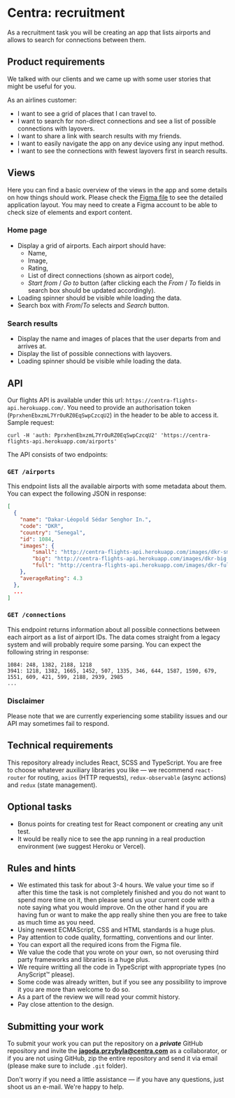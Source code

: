# Centra: recruitment

As a recruitment task you will be creating an app that lists airports and allows to search for connections between them.

## Product requirements

We talked with our clients and we came up with some user stories that might be useful for you.

As an airlines customer:

- I want to see a grid of places that I can travel to.
- I want to search for non-direct connections and see a list of possible connections with layovers.
- I want to share a link with search results with my friends.
- I want to easily navigate the app on any device using any input method.
- I want to see the connections with fewest layovers first in search results.

## Views

Here you can find a basic overview of the views in the app and some details on how things should work. Please check the [Figma file](https://www.figma.com/file/paWS3q2udGZJkgmJzGQLq9/Front-end-recruitment-task) to see the detailed application layout. You may need to create a Figma account to be able to check size of elements and export content.

### Home page

- Display a grid of airports. Each airport should have:
  - Name,
  - Image,
  - Rating,
  - List of direct connections (shown as airport code),
  - _Start from_ / _Go to_ button (after clicking each the _From_ / _To_ fields in search box should be updated accordingly).
- Loading spinner should be visible while loading the data.
- Search box with _From_/_To_ selects and _Search_ button.

### Search results

- Display the name and images of places that the user departs from and arrives at.
- Display the list of possible connections with layovers.
- Loading spinner should be visible while loading the data.

## API

Our flights API is available under this url: `https://centra-flights-api.herokuapp.com/`. You need to provide an authorisation token (`PprxhenEbxzmL7YrOuRZ0EqSwpCzcqU2`) in the header to be able to access it. Sample request:

```
curl -H 'auth: PprxhenEbxzmL7YrOuRZ0EqSwpCzcqU2' 'https://centra-flights-api.herokuapp.com/airports'
```

The API consists of two endpoints:

### `GET /airports`

This endpoint lists all the available airports with some metadata about them. You can expect the following JSON in response:

```json
[
  {
    "name": "Dakar-Léopold Sédar Senghor In.",
    "code": "DKR",
    "country": "Senegal",
    "id": 1084,
    "images": {
        "small": "http://centra-flights-api.herokuapp.com/images/dkr-small.jpg",
        "big": "http://centra-flights-api.herokuapp.com/images/dkr-big.jpg",
        "full": "http://centra-flights-api.herokuapp.com/images/dkr-full.jpg"
    },
    "averageRating": 4.3
  },
  ...
]
```

### `GET /connections`

This endpoint returns information about all possible connections between each airport as a list of airport IDs. The data comes straight from a legacy system and will probably require some parsing. You can expect the following string in response:

```
1084: 248, 1382, 2188, 1218
3941: 1218, 1382, 1665, 1452, 507, 1335, 346, 644, 1587, 1590, 679, 1551, 609, 421, 599, 2188, 2939, 2985
...
```

### Disclaimer

Please note that we are currently experiencing some stability issues and our API may sometimes fail to respond.

## Technical requirements

This repository already includes React, SCSS and TypeScript. You are free to choose whatever auxiliary libraries you like — we recommend `react-router` for routing, `axios` (HTTP requests), `redux-observable` (async actions) and `redux` (state management).

## Optional tasks

- Bonus points for creating test for React component or creating any unit test.
- It would be really nice to see the app running in a real production environment (we suggest Heroku or Vercel).

## Rules and hints

- We estimated this task for about 3-4 hours. We value your time so if after this time the task is not completely finished and you do not want to spend more time on it, then please send us your current code with a note saying what you would improve. On the other hand if you are having fun or want to make the app really shine then you are free to take as much time as you need.
- Using newest ECMAScript, CSS and HTML standards is a huge plus.
- Pay attention to code quality, formatting, conventions and our linter.
- You can export all the required icons from the Figma file.
- We value the code that you wrote on your own, so not overusing third party frameworks and libraries is a huge plus.
- We require writting all the code in TypeScript with appropriate types (no AnyScript™ please).
- Some code was already written, but if you see any possibility to improve it you are more than welcome to do so.
- As a part of the review we will read your commit history.
- Pay close attention to the design.

## Submitting your work

To submit your work you can put the repository on a _**private**_ GitHub repository and invite the **jagoda.przybyla@centra.com** as a collaborator, or if you are not using GitHub, zip the entire repository and send it via email (please make sure to include `.git` folder).

Don't worry if you need a little assistance — if you have any questions, just shoot us an e-mail. We're happy to help.
